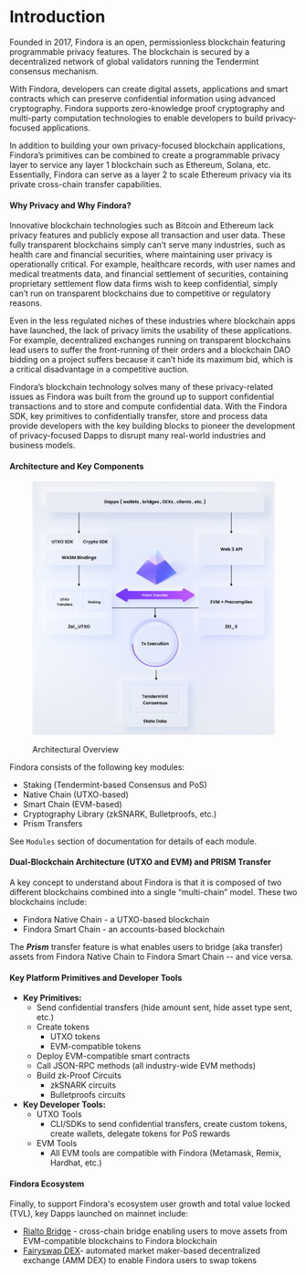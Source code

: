 # Introduction

Founded in 2017, Findora is an open, permissionless blockchain featuring programmable privacy features. The blockchain is secured by a decentralized network of global validators running the Tendermint consensus mechanism.

With Findora, developers can create digital assets, applications and smart contracts which can preserve confidential information using advanced cryptography. Findora supports zero-knowledge proof cryptography and multi-party computation technologies to enable developers to build privacy-focused applications.

In addition to building your own privacy-focused blockchain applications, Findora’s primitives can be combined to create a programmable privacy layer to service any layer 1 blockchain such as Ethereum, Solana, etc. Essentially, Findora can serve as a layer 2 to scale Ethereum privacy via its private cross-chain transfer capabilities.

#### Why Privacy and Why Findora?[​](https://wiki.findora.org/docs/findora\_basics/introduction#why-privacy-and-why-findora) <a href="#why-privacy-and-why-findora" id="why-privacy-and-why-findora"></a>

Innovative blockchain technologies such as Bitcoin and Ethereum lack privacy features and publicly expose all transaction and user data. These fully transparent blockchains simply can’t serve many industries, such as health care and financial securities, where maintaining user privacy is operationally critical. For example, healthcare records, with user names and medical treatments data, and financial settlement of securities, containing proprietary settlement flow data firms wish to keep confidential, simply can’t run on transparent blockchains due to competitive or regulatory reasons.

Even in the less regulated niches of these industries where blockchain apps have launched, the lack of privacy limits the usability of these applications. For example, decentralized exchanges running on transparent blockchains lead users to suffer the front-running of their orders and a blockchain DAO bidding on a project suffers because it can’t hide its maximum bid, which is a critical disadvantage in a competitive auction.

Findora’s blockchain technology solves many of these privacy-related issues as Findora was built from the ground up to support confidential transactions and to store and compute confidential data. With the Findora SDK, key primitives to confidentially transfer, store and process data provide developers with the key building blocks to pioneer the development of privacy-focused Dapps to disrupt many real-world industries and business models.

#### Architecture and Key Components <a href="#architecture-and-key-components" id="architecture-and-key-components"></a>

<figure><img src="../.gitbook/assets/image (11) (3).png" alt=""><figcaption><p>Architectural Overview</p></figcaption></figure>

Findora consists of the following key modules:

* Staking (Tendermint-based Consensus and PoS)
* Native Chain (UTXO-based)
* Smart Chain (EVM-based)
* Cryptography Library (zkSNARK, Bulletproofs, etc.)
* Prism Transfers

See `Modules` section of documentation for details of each module.

#### Dual-Blockchain Architecture (UTXO and EVM) and PRISM Transfer[​](https://wiki.findora.org/docs/findora\_basics/introduction#dual-blockchain-architecture-utxo-and-evm-and-prism-transfer) <a href="#dual-blockchain-architecture-utxo-and-evm-and-prism-transfer" id="dual-blockchain-architecture-utxo-and-evm-and-prism-transfer"></a>

A key concept to understand about Findora is that it is composed of two different blockchains combined into a single “multi-chain” model. These two blockchains include:

* Findora Native Chain - a UTXO-based blockchain
* Findora Smart Chain - an accounts-based blockchain

The _**Prism**_ transfer feature is what enables users to bridge (aka transfer) assets from Findora Native Chain to Findora Smart Chain -- and vice versa.

#### Key Platform Primitives and Developer Tools[​](https://wiki.findora.org/docs/findora\_basics/introduction#key-platform-primitives-and-developer-tools) <a href="#key-platform-primitives-and-developer-tools" id="key-platform-primitives-and-developer-tools"></a>

* **Key Primitives:**
  * Send confidential transfers (hide amount sent, hide asset type sent, etc.)
  * Create tokens
    * UTXO tokens
    * EVM-compatible tokens
  * Deploy EVM-compatible smart contracts
  * Call JSON-RPC methods (all industry-wide EVM methods)
  * Build zk-Proof Circuits
    * zkSNARK circuits
    * Bulletproofs circuits
* **Key Developer Tools:**
  * UTXO Tools
    * CLI/SDKs to send confidential transfers, create custom tokens, create wallets, delegate tokens for PoS rewards
  * EVM Tools
    * All EVM tools are compatible with Findora (Metamask, Remix, Hardhat, etc.)

#### Findora Ecosystem[​](https://wiki.findora.org/docs/findora\_basics/introduction#findora-ecosystem) <a href="#findora-ecosystem" id="findora-ecosystem"></a>

Finally, to support Findora's ecosystem user growth and total value locked (TVL), key Dapps launched on mainnet include:

* [Rialto Bridge](https://rialtobridge.io/) - cross-chain bridge enabling users to move assets from EVM-compatible blockchains to Findora blockchain
* [Fairyswap DEX](https://fairyswap.finance/)- automated market maker-based decentralized exchange (AMM DEX) to enable Findora users to swap tokens
